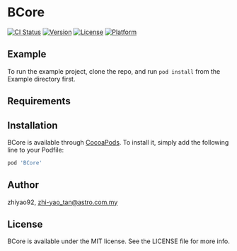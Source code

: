 # BCore

[![CI Status](https://img.shields.io/travis/zhiyao92/BCore.svg?style=flat)](https://travis-ci.org/zhiyao92/BCore)
[![Version](https://img.shields.io/cocoapods/v/BCore.svg?style=flat)](https://cocoapods.org/pods/BCore)
[![License](https://img.shields.io/cocoapods/l/BCore.svg?style=flat)](https://cocoapods.org/pods/BCore)
[![Platform](https://img.shields.io/cocoapods/p/BCore.svg?style=flat)](https://cocoapods.org/pods/BCore)

## Example

To run the example project, clone the repo, and run `pod install` from the Example directory first.

## Requirements

## Installation

BCore is available through [CocoaPods](https://cocoapods.org). To install
it, simply add the following line to your Podfile:

```ruby
pod 'BCore'
```

## Author

zhiyao92, zhi-yao_tan@astro.com.my

## License

BCore is available under the MIT license. See the LICENSE file for more info.

